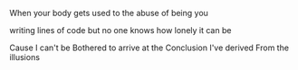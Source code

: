 When your body gets used to the abuse of being you 

writing lines of code but no one knows how lonely it can be

Cause I can't be 
Bothered to arrive at the 
Conclusion I've derived
From the illusions 